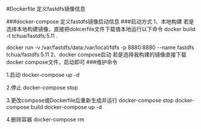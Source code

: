 #Dockerfile
定义fastdfs镜像信息

###docker-compose
定义fastdfs镜像启动信息
###启动方式
1、本地构建
若是选择本地构建镜像，直接把dokcerfile文件下载值本地运行以下命令
docker build -t tchua/fastdfs:5.11 .

docker run -v /var/fastdfs/data:/var/local/fdfs -p 8880:8880 --name fastdfs tchua/fastdfs:5.11
2、docker compose启动
若是选择我构建的镜像直接下载docker compose文件，启动即可
###维护命令

1.启动
docker-compose up -d

2.停止
docker-compose stop

3.更改compose或Dockerfile后重新生成并运行
docker-compose stop
docker-compose build
docker-compose up -d

4.删除容器
docker-compose rm
